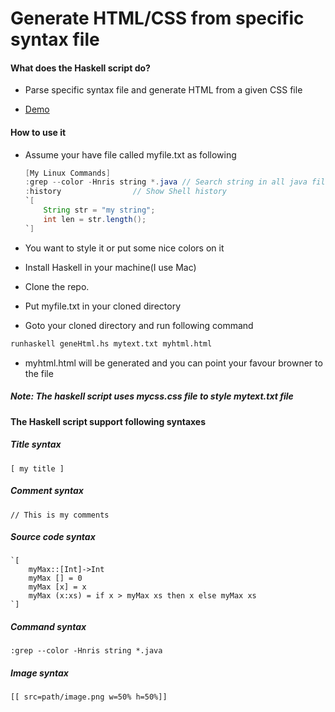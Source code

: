 # Generate HTML/CSS from specific syntax file 

#### What does the Haskell script do? 
- Parse specific syntax file and generate HTML from a given CSS file 

- [Demo](http://tiny3.com)

#### How to use it 
- Assume your have file called myfile.txt as following

    ```java
    [My Linux Commands]
    :grep --color -Hnris string *.java // Search string in all java files
    :history                // Show Shell history
    `[
        String str = "my string";
        int len = str.length();
    `]
    ```
- You want to style it or put some nice colors on it
- Install Haskell in your machine(I use Mac)
- Clone the repo. 
- Put myfile.txt in your cloned directory
- Goto your cloned directory and run following command
```sh
runhaskell geneHtml.hs mytext.txt myhtml.html
```
- myhtml.html will be generated and you can point your favour browner to the file

##### Note: The haskell script uses mycss.css file to style mytext.txt file

#### The Haskell script support following syntaxes 

##### Title syntax
    [ my title ]

##### Comment syntax
    // This is my comments
##### Source code syntax
    `[
        myMax::[Int]->Int
        myMax [] = 0
        myMax [x] = x 
        myMax (x:xs) = if x > myMax xs then x else myMax xs  
    `]
##### Command syntax
    :grep --color -Hnris string *.java

##### Image syntax
    [[ src=path/image.png w=50% h=50%]]
